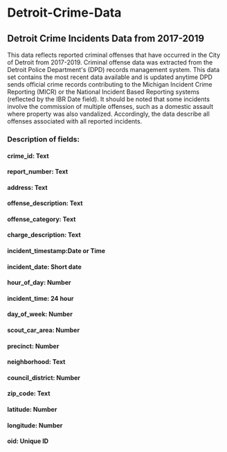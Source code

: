 # Detroit-Crime-Data
## Detroit Crime Incidents Data from 2017-2019
This data reflects reported criminal offenses that have occurred in the City of Detroit from 2017-2019. Criminal offense data was extracted from the Detroit Police Department's (DPD) records management system. This data set contains the most recent data available and is updated anytime DPD sends official crime records contributing to the Michigan Incident Crime Reporting (MICR) or the National Incident Based Reporting systems (reflected by the IBR Date field). It should be noted that some incidents involve the commission of multiple offenses, such as a domestic assault where property was also vandalized. Accordingly, the data describe all offenses associated with all reported incidents.


### Description of fields:

#### crime_id: Text
#### report_number: Text
#### address: Text
#### offense_description: Text
#### offense_category: Text
#### charge_description: Text
#### incident_timestamp:Date or Time
#### incident_date: Short date
#### hour_of_day: Number
#### incident_time: 24 hour
#### day_of_week: Number
#### scout_car_area: Number
#### precinct: Number
#### neighborhood: Text
#### council_district: Number
#### zip_code: Text
#### latitude: Number
#### longitude: Number
#### oid: Unique ID  
